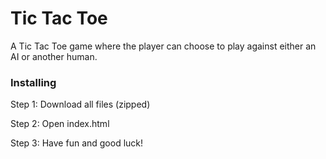 # Tic Tac Toe

A Tic Tac Toe game where the player can choose to play against either an AI or another human.

### Installing

Step 1: Download all files (zipped)
<br>

Step 2: Open index.html
<br>

Step 3: Have fun and good luck!
<br>
